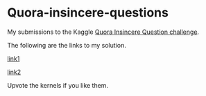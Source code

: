 # Quora-insincere-questions
My submissions to the Kaggle [Quora Insincere Question challenge](https://www.kaggle.com/c/quora-insincere-questions-classification).

The following are the links to my solution.

[link1](https://www.kaggle.com/kbhartiya83/toxic-quora)

[link2](https://www.kaggle.com/kbhartiya83/capsulequora4)

Upvote the kernels if you like them.

